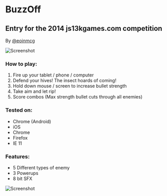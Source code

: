 # BuzzOff

## Entry for the 2014 js13kgames.com competition

By [@eoinmcg](https://twitter.com/eoinmcg)

![Screenshot](https://github.com/eoinmcg/buzzoff/raw/master/splash.png)

### How to play:

1. Fire up your tablet / phone / computer
2. Defend your hives! The insect hoards of coming!
3. Hold down mouse / screen to increase bullet strength
4. Take aim and let rip!
5. Score combos (Max strength bullet cuts through all enemies)


### Tested on:

- Chrome (Android)
- iOS
- Chrome
- Firefox
- IE 11

### Features:

- 5 Different types of enemy
- 3 Powerups
- 8 bit SFX


![Screenshot](https://github.com/eoinmcg/buzzoff/raw/master/play.png)
